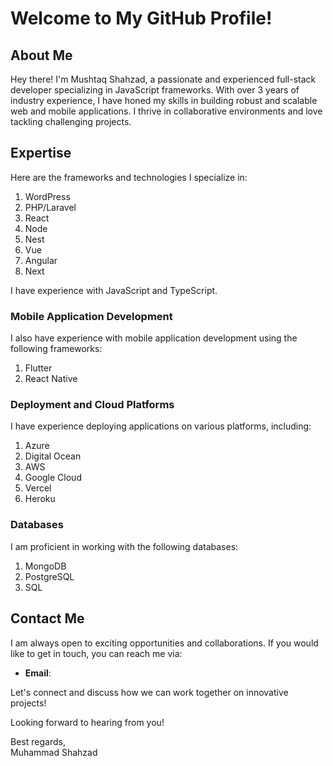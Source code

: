 # Welcome to My GitHub Profile!

## About Me

Hey there! I'm Mushtaq Shahzad, a passionate and experienced full-stack developer specializing in JavaScript frameworks. With over 3 years of industry experience, I have honed my skills in building robust and scalable web and mobile applications. I thrive in collaborative environments and love tackling challenging projects.

## Expertise

Here are the frameworks and technologies I specialize in:
1. WordPress
2. PHP/Laravel
3. React
4. Node
5. Nest
6. Vue
7. Angular
8. Next

I have experience with JavaScript and TypeScript.

### Mobile Application Development

I also have experience with mobile application development using the following frameworks:

1. Flutter
2. React Native

### Deployment and Cloud Platforms

I have experience deploying applications on various platforms, including:

1. Azure
2. Digital Ocean
3. AWS
4. Google Cloud
5. Vercel
6. Heroku

### Databases

I am proficient in working with the following databases:

1. MongoDB
2. PostgreSQL
3. SQL


## Contact Me

I am always open to exciting opportunities and collaborations. If you would like to get in touch, you can reach me via:

- **Email**: 


Let's connect and discuss how we can work together on innovative projects!

Looking forward to hearing from you!

Best regards,  
Muhammad Shahzad
